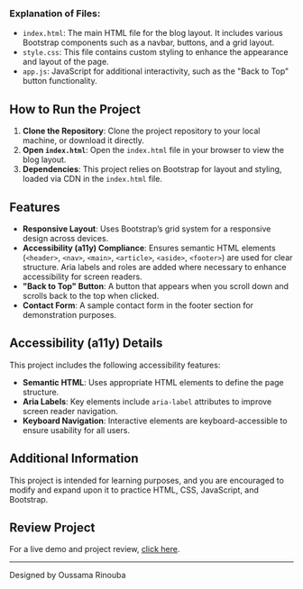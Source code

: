 
### Explanation of Files:

- `index.html`: The main HTML file for the blog layout. It includes various Bootstrap components such as a navbar, buttons, and a grid layout.
- `style.css`: This file contains custom styling to enhance the appearance and layout of the page.
- `app.js`: JavaScript for additional interactivity, such as the "Back to Top" button functionality.

## How to Run the Project

1. **Clone the Repository**: Clone the project repository to your local machine, or download it directly.
2. **Open `index.html`**: Open the `index.html` file in your browser to view the blog layout.
3. **Dependencies**: This project relies on Bootstrap for layout and styling, loaded via CDN in the `index.html` file.

## Features

- **Responsive Layout**: Uses Bootstrap’s grid system for a responsive design across devices.
- **Accessibility (a11y) Compliance**: Ensures semantic HTML elements (`<header>`, `<nav>`, `<main>`, `<article>`, `<aside>`, `<footer>`) are used for clear structure. Aria labels and roles are added where necessary to enhance accessibility for screen readers.
- **"Back to Top" Button**: A button that appears when you scroll down and scrolls back to the top when clicked.
- **Contact Form**: A sample contact form in the footer section for demonstration purposes.

## Accessibility (a11y) Details

This project includes the following accessibility features:

- **Semantic HTML**: Uses appropriate HTML elements to define the page structure.
- **Aria Labels**: Key elements include `aria-label` attributes to improve screen reader navigation.
- **Keyboard Navigation**: Interactive elements are keyboard-accessible to ensure usability for all users.

## Additional Information

This project is intended for learning purposes, and you are encouraged to modify and expand upon it to practice HTML, CSS, JavaScript, and Bootstrap.

## Review Project

For a live demo and project review, [click here](https://rinouba.github.io/RefactoringTheFollowingCode_masterweb).

---

Designed by Oussama Rinouba
